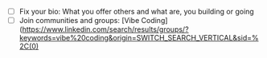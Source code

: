 

- [ ] Fix your bio: What you offer others and what are, you building or going
- [ ] Join communities and groups: [Vibe Coding](https://www.linkedin.com/search/results/groups/?keywords=vibe%20coding&origin=SWITCH_SEARCH_VERTICAL&sid=%2C(0)